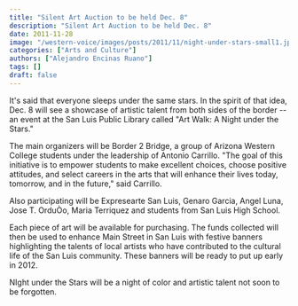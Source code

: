 ```yaml
---
title: "Silent Art Auction to be held Dec. 8"
description: "Silent Art Auction to be held Dec. 8"
date: 2011-11-28
image: "/western-voice/images/posts/2011/11/night-under-stars-small1.jpg"
categories: ["Arts and Culture"]
authors: ["Alejandro Encinas Ruano"]
tags: []
draft: false
---
```

It's said that everyone sleeps under the same stars. In the spirit of that idea, Dec. 8 will see a showcase of artistic talent from both sides of the border -- an event at the San Luis Public Library called "Art Walk: A Night under the Stars."

The main organizers will be Border 2 Bridge, a group of Arizona Western College students under the leadership of Antonio Carrillo. "The goal of this initiative is to empower students to make excellent choices, choose positive attitudes, and select careers in the arts that will enhance their lives today, tomorrow, and in the future," said Carrillo.

Also participating will be Expresearte San Luis, Genaro Garcia, Angel Luna, Jose T. OrduÒo, Maria Terriquez and students from San Luis High School.

Each piece of art will be available for purchasing. The funds collected will then be used to enhance Main Street in San Luis with festive banners highlighting the talents of local artists who have contributed to the cultural life of the San Luis community. These banners will be ready to put up early in 2012.

NIght under the Stars will be a night of color and artistic talent not soon to be forgotten.